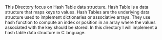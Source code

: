 This Directory focus on Hash Table data structure. Hash Table is a data structure that maps keys to values.
Hash Tables are the underlying data structure used to implement dictionaries or associative arrays.
They use hash function to compute an index or position in an array where the values associated with the key should be stored.
In this directory I will implement a hash table data structure in C language.
